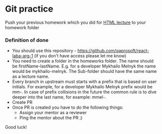 # Git practice

Push your previous homework which you did for [HTML lecture](https://github.com/qaprosoft/react-laba-arg-1/blob/main/lectures/02-html/task.md) to your homework folder

### Definition of done
- You should use this repository - https://github.com/qaprosoft/react-laba-arg-1 (if you don't have access please let me know)
- You need to create a folder in the homeworks folder. The name should be firstName-lastName. E.g. for a developer Mykhailo Melnyk the name would be mykhailo-melnyk. The Sub-folder should have the same name as a lecture name.
- Every branch in upstream must starts with a prefix that is based on user initials. For example, for a developer Mykhailo Melnyk prefix would be mm-. In case of prefix collisions in the future the common rule is to dive deeper into the last name, for example: mmel-.
- Create PR
- Once PR is created you have to do the following things:
    - Assign your mentor as a reviewer
    - Ping the mentor about the PR ;)

Good luck!
